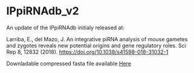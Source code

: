 # IPpiRNAdb_v2

An update of the IPpiRNAdb initialy released at:

Larriba, E., del Mazo, J. An integrative piRNA analysis of mouse gametes and zygotes reveals new potential origins and gene regulatory roles. Sci Rep 8, 12832 (2018). https://doi.org/10.1038/s41598-018-31032-1



Downladable compressed fasta file available <a href="https://drive.google.com/uc?export=download&confirm=9iBg&id=1Aq0kfv3zt6b7Pm2hxI19Sg0tJoLGNove">Here</a>
